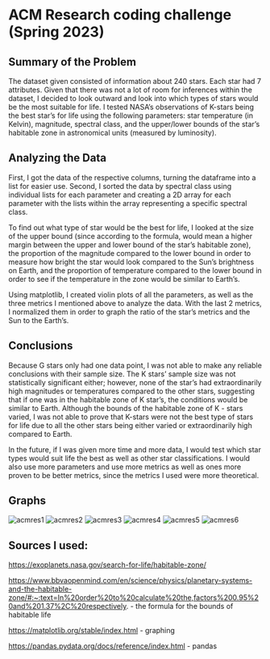 # ACM Research coding challenge (Spring 2023)

## Summary of the Problem

The dataset given consisted of information about 240 stars. Each star had 7 attributes. Given that there was not a lot of room for inferences within the dataset, I decided to look outward and look into which types of stars would be the most suitable for life. I tested NASA’s observations of K-stars being the best star’s for life using the following parameters: star temperature (in Kelvin), magnitude, spectral class, and the upper/lower bounds of the star’s habitable zone in astronomical units (measured by luminosity).

## Analyzing the Data

First, I got the data of the respective columns, turning the dataframe into a list for easier use. Second, I sorted the data by spectral class using individual lists for each parameter and creating a 2D array for each parameter with the lists within the array representing a specific spectral class. 

To find out what type of star would be the best for life, I looked at the size of the upper bound (since according to the formula, would mean a higher margin between the upper and lower bound of the star’s habitable zone), the proportion of the magnitude compared to the lower bound in order to measure how bright the star would look compared to the Sun’s brightness on Earth, and the proportion of temperature compared to the lower bound in order to see if the temperature in the zone would be similar to Earth’s.

Using matplotlib, I created violin plots of all the parameters, as well as the three metrics I mentioned above to analyze the data. With the last 2 metrics, I normalized them in order to graph the ratio of the star’s metrics and the Sun to the Earth’s.

## Conclusions

Because G stars only had one data point, I was not able to make any reliable conclusions with their sample size. The K stars’ sample size was not statistically significant either; however, none of the star’s had extraordinarily high magnitudes or temperatures compared to the other stars, suggesting that if one was in the habitable zone of K star’s, the conditions would be similar to Earth. Although the bounds of the habitable zone of K - stars varied, I was not able to prove that K-stars were not the best type of stars for life due to all the other stars being either varied or extraordinarily high compared to Earth.

In the future, if I was given more time and more data, I would test which star types would suit life the best as well as other star classifications. I would also use more parameters and use more metrics as well as ones more proven to be better metrics, since the metrics I used were more theoretical.

## Graphs
![acmres1](https://user-images.githubusercontent.com/98008317/213825901-acfb1003-93c5-4b0e-9c05-5e79f762220a.png)
![acmres2](https://user-images.githubusercontent.com/98008317/213825704-9b0f9e42-2259-4df6-af3e-671c3f37baca.png)
![acmres3](https://user-images.githubusercontent.com/98008317/213825767-fcf5aeff-e957-4fd2-a163-771f0e700e39.png)
![acmres4](https://user-images.githubusercontent.com/98008317/213825786-427ee1af-4f2c-4741-893d-9ba85b4492b6.png)
![acmres5](https://user-images.githubusercontent.com/98008317/213825808-a4046680-8774-405b-9f35-0495448ebd99.png)
![acmres6](https://user-images.githubusercontent.com/98008317/213825829-a59f54b1-eab2-4667-bc93-7d39225990e1.png)

## Sources I used:

https://exoplanets.nasa.gov/search-for-life/habitable-zone/

https://www.bbvaopenmind.com/en/science/physics/planetary-systems-and-the-habitable-zone/#:~:text=In%20order%20to%20calculate%20the,factors%200.95%20and%201.37%2C%20respectively. - the formula for the bounds of habitable life

https://matplotlib.org/stable/index.html - graphing

https://pandas.pydata.org/docs/reference/index.html - pandas

